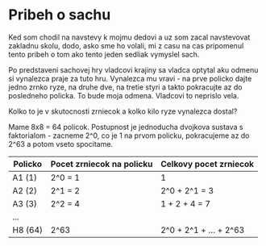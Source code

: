 # Pribeh o sachu

Ked som chodil na navstevy k mojmu dedovi a uz som zacal navstevovat zakladnu skolu, dodo, asko sme ho volali, mi z casu na cas pripomenul tento pribeh o tom ako tento jeden sedliak vymyslel sach.

Po predstaveni sachovej hry vladcovi krajiny sa vladca optytal aku odmenu si vynalezca praje za tuto hru. Vynalezca mu vravi - na prve policko dajte jedno zrnko ryze, na druhe dve, na tretie styri a takto pokracujte az do posledneho policka. To bude moja odmena. Vladcovi to neprislo vela.

Kolko to je v skutocnosti zrniecok a kolko kilo ryze vynalezca dostal?

Mame 8x8 = 64 policok. Postupnost je jednoducha dvojkova sustava s faktorialom - zacneme 2^0, co je 1 na prvom policku, pokracujeme az do 2^63 a potom vseto spocitame.

| Policko | Pocet zrniecok na policku | Celkovy pocet zrniecok |
| ------- | ------------------------- | ---------------------- |
| A1 (1)  | 2^0 = 1                   | 1                      |
| A2 (2)  | 2^1 = 2                   | 2^0 + 2^1 = 3          |
| A3 (3)  | 2^2 = 4                   | 1 + 2 + 4 = 7          |
| ...     |                           |                        |
| H8 (64) | 2^63                      | 2^0 + 2^1 + … + 2^63   |

